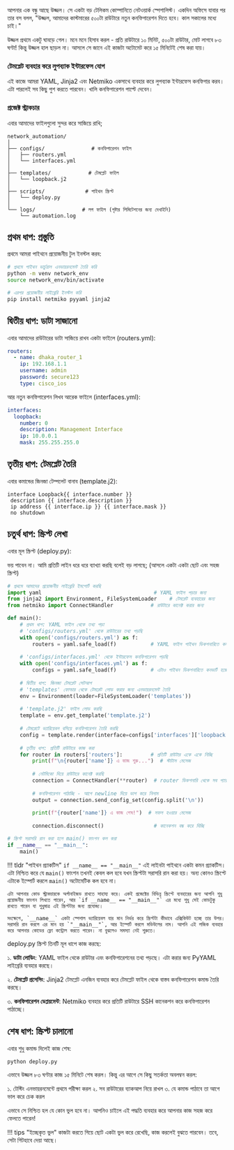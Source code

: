 আপনার এক বন্ধু আছে উজ্জল। সে একটা বড় টেলিকম কোম্পানিতে নেটওয়ার্ক স্পেশালিস্ট। একদিন অফিসে যাবার পর তার বস বলল, "উজ্জল, আমাদের কাস্টমারের ৫০০টা রাউটারে নতুন কনফিগারেশন দিতে হবে। কাল সকালের মধ্যে চাই।"

উজ্জল প্রথমে একটু ঘাবড়ে গেল। মনে মনে হিসাব করল - প্রতি রাউটারে ১০ মিনিট, ৫০০টা রাউটার, মোট লাগবে ৮৩ ঘণ্টা! কিন্তু উজ্জল হাল ছাড়ল না। আসলে সে জানে এই কাজটা অটোমেট করে ১৫ মিনিটেই শেষ করা যায়।

### টেমপ্লেট ব্যবহার করে লুপব্যাক ইন্টারফেস যোগ

এই কাজে আমরা YAML, Jinja2 এবং Netmiko একসাথে ব্যবহার করে লুপব্যাক ইন্টারফেস কনফিগার করব। এটা পারলেই সব কিছু পুশ করতে পারবেন। খালি কনফিগারেশন পাল্টে দেবেন।

### প্রজেক্ট স্ট্রাকচার 

এবার আমাদের ফাইলগুলো সুন্দর করে সাজিয়ে রাখি;
```
network_automation/
│
├── configs/               # কনফিগারেশন ফাইল
│   ├── routers.yml
│   └── interfaces.yml
│
├── templates/            # টেমপ্লেট ফাইল
│   └── loopback.j2
│
├── scripts/             # পাইথন স্ক্রিপ্ট
│   └── deploy.py
│
└── logs/               # লগ ফাইল (পৃষ্টার লিমিটেশনের জন্য দেখাইনি)
    └── automation.log
```    
## প্রথম ধাপ: প্রস্তুতি

প্রথমে আমরা পাইথনে প্রয়োজনীয় টুল ইনস্টল করব:

```bash
# প্রথমে পাইথন ভার্চুয়াল এনভায়রনমেন্ট তৈরি করি 
python -m venv network_env
source network_env/bin/activate

# এরপর প্রয়োজনীয় লাইব্রেরি ইনস্টল করি
pip install netmiko pyyaml jinja2
```

## দ্বিতীয় ধাপ: ডাটা সাজানো 

এবার আমাদের রাউটারের ডাটা সাজিয়ে রাখব একটা ফাইলে (routers.yml):

```yaml
routers:
  - name: dhaka_router_1
    ip: 192.168.1.1
    username: admin
    password: secure123
    type: cisco_ios
```

আর নতুন কনফিগারেশন লিখব আরেক ফাইলে (interfaces.yml):

```yaml
interfaces:
  loopback:
    number: 0
    description: Management Interface
    ip: 10.0.0.1
    mask: 255.255.255.0
```

## তৃতীয় ধাপ: টেমপ্লেট তৈরি

এবার কমান্ডের জিনজা টেম্পলেট বানাব (template.j2):

```jinja2
interface Loopback{{ interface.number }}
 description {{ interface.description }}
 ip address {{ interface.ip }} {{ interface.mask }}
 no shutdown
```

## চতুর্থ ধাপ: স্ক্রিপ্ট লেখা

এবার মূল স্ক্রিপ্ট (deploy.py):

ভয় পাবেন না। আমি প্রতিটি লাইন ধরে ধরে ব্যাখ্যা করছি বলেই বড় লাগছে; (আসলে একটা একটা ছোট এবং সহজ স্ক্রিপ্ট) 

```python
# প্রথমে আমাদের প্রয়োজনীয় লাইব্রেরি ইমপোর্ট করছি
import yaml                                    # YAML ফাইল পড়ার জন্য
from jinja2 import Environment, FileSystemLoader    # টেমপ্লেট ব্যবহারের জন্য
from netmiko import ConnectHandler            # রাউটারে কানেক্ট করার জন্য

def main():
    # প্রথম ধাপ: YAML ফাইল থেকে তথ্য পড়া
    # 'configs/routers.yml' থেকে রাউটারের তথ্য পড়ছি
    with open('configs/routers.yml') as f:
        routers = yaml.safe_load(f)           # YAML ফাইল পাইথন ডিকশনারিতে কনভার্ট করছি
    
    # 'configs/interfaces.yml' থেকে ইন্টারফেস কনফিগারেশন পড়ছি
    with open('configs/interfaces.yml') as f:
        configs = yaml.safe_load(f)           # এটাও পাইথন ডিকশনারিতে কনভার্ট হচ্ছে
    
    # দ্বিতীয় ধাপ: জিনজা টেমপ্লেট সেটআপ
    # 'templates' ফোল্ডার থেকে টেমপ্লেট লোড করার জন্য এনভায়রনমেন্ট তৈরি
    env = Environment(loader=FileSystemLoader('templates'))
    
    # 'template.j2' ফাইল লোড করছি
    template = env.get_template('template.j2')
    
    # টেমপ্লেটে ভ্যারিয়েবল বসিয়ে কনফিগারেশন তৈরি করছি
    config = template.render(interface=configs['interfaces']['loopback'])
    
    # তৃতীয় ধাপ: প্রতিটি রাউটারে কাজ করা
    for router in routers['routers']:         # প্রতিটি রাউটার একে একে নিচ্ছি
        print(f"\n{router['name']} এ কাজ শুরু...")  # স্টাটাস মেসেজ
        
        # নেটমিকো দিয়ে রাউটারে কানেক্ট করছি
        connection = ConnectHandler(**router)  # router ডিকশনারি থেকে সব প্যারামিটার পাঠাচ্ছি
        
        # কনফিগারেশন পাঠাচ্ছি - আগে newline দিয়ে ভাগ করে নিলাম
        output = connection.send_config_set(config.split('\n'))
        
        print(f"{router['name']} এ কাজ শেষ!")  # সফল হওয়ার মেসেজ
        
        connection.disconnect()                # কানেকশন বন্ধ করে দিচ্ছি

# স্ক্রিপ্ট সরাসরি রান করা হলে main() ফাংশন কল করা
if __name__ == "__main__":
    main()
```

!!! tldr "পাইথন প্র্যাকটিস"
    `if __name__ == "__main__"` এই লাইনটা পাইথনে একটা কমন প্র্যাকটিস। এটা নিশ্চিত করে যে `main()` ফাংশন তখনই কেবল কল হবে যখন স্ক্রিপ্টটা সরাসরি রান করা হয়। অন্য কোনও স্ক্রিপ্টে এটাকে ইম্পোর্ট করলে `main()` অটোমেটিক কল হবে না।

    এটা আপনার কোড স্ট্রাকচারকে অর্গানাইজড রাখতে সাহায্য করে। একই প্রজেক্টের বিভিন্ন স্ক্রিপ্টে ব্যবহারের জন্য আপনি শুধু প্রয়োজনীয় ফাংশন লিখতে পারেন, আর `if __name__ == "__main__"` এর মধ্যে শুধু সেই কোডটুকু রাখতে পারেন যা শুধুমাত্র এই স্ক্রিপ্টটার জন্য প্রযোজ্য।

    সংক্ষেপে, `__name__` একটা স্পেশাল ভ্যারিয়েবল যার মান নির্ভর করে স্ক্রিপ্টটা কীভাবে এক্সিকিউট হচ্ছে তার উপর। সরাসরি রান করলে এর মান হয় `"__main__"`, আর ইম্পোর্ট করলে মডিউলের নাম। আপনি এই লজিক ব্যবহার করে আপনার কোডের ফ্লো কন্ট্রোল করতে পারেন। না বুঝলেও সমস্যা নেই শুরুতে।

deploy.py স্ক্রিপ্ট তিনটি মূল ধাপে কাজ করছে:

১. **ডাটা লোডিং**: YAML ফাইল থেকে রাউটার এবং কনফিগারেশনের তথ্য পড়ছে। এটা করার জন্য PyYAML লাইব্রেরি ব্যবহার করছে।

২. **টেমপ্লেট প্রসেসিং**: Jinja2 টেমপ্লেট এনজিন ব্যবহার করে টেমপ্লেট ফাইল থেকে বাস্তব কনফিগারেশন কমান্ড তৈরি করছে।

৩. **কনফিগারেশন ডেপ্লয়মেন্ট**: Netmiko ব্যবহার করে প্রতিটি রাউটারে SSH কানেকশন করে কনফিগারেশন পাঠাচ্ছে।

## শেষ ধাপ: স্ক্রিপ্ট চালানো

এবার শুধু কমান্ড দিলেই কাজ শেষ:

```bash
python deploy.py
```

এভাবে উজ্জল ৮৩ ঘণ্টার কাজ ১৫ মিনিটে শেষ করল। কিন্তু এর আগে সে কিছু সতর্কতা অবলম্বন করল:

১. টেস্টিং এনভায়রনমেন্টে প্রথমে পরীক্ষা করল
২. সব রাউটারের ব্যাকআপ নিয়ে রাখল
৩. যে কমান্ড পাঠাবে তা আগে ভাল করে চেক করল

এভাবে সে নিশ্চিত হল যে কোন ভুল হবে না। আপনিও চাইলে এই পদ্ধতি ব্যবহার করে আপনার কাজ সহজ করে ফেলতে পারেন!

!!! tips "ইচ্ছেকৃত ভুল"
    কাজটা করতে গিয়ে ছোট একটা ভুল করে রেখেছি, কাজ করলেই বুঝতে পারবেন। তবে, সেটা গিটহাবে দেয়া আছে।

